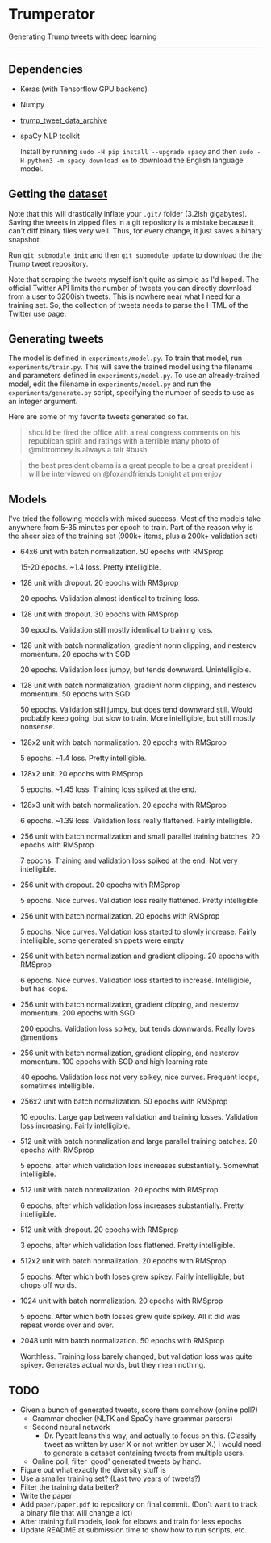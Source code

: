 # Trumperator

Generating Trump tweets with deep learning

---

## Dependencies

* Keras (with Tensorflow GPU backend)
* Numpy
* [trump_tweet_data_archive](http://www.trumptwitterarchive.com/)
* spaCy NLP toolkit

  Install by running `sudo -H pip install --upgrade spacy` and then `sudo -H python3 -m spacy download en` to download the English language model.

## Getting the [dataset](https://github.com/bpb27/trump_tweet_data_archive)

Note that this will drastically inflate your `.git/` folder (3.2ish gigabytes). Saving the tweets in zipped files in a git repository is a mistake because it can't diff binary files very well. Thus, for every change, it just saves a binary snapshot.

Run `git submodule init` and then `git submodule update` to download the the Trump tweet repository.

Note that scraping the tweets myself isn't quite as simple as I'd hoped. The official Twitter API limits the number of tweets you can directly download from a user to 3200ish tweets. This is nowhere near what I need for a training set. So, the collection of tweets needs to parse the HTML of the Twitter use page.

## Generating tweets

The model is defined in `experiments/model.py`. To train that model, run `experiments/train.py`. This will save the trained model using the filename and parameters defined in `experiments/model.py`. To use an already-trained model, edit the filename in `experiments/model.py` and run the `experiments/generate.py` script, specifying the number of seeds to use as an integer argument.

Here are some of my favorite tweets generated so far.

> should be fired the office with a real congress comments on his republican spirit and ratings with a terrible many photo of @mittromney is always a fair #bush

> the best president obama is a great people to be a great president i will be interviewed on @foxandfriends tonight at pm enjoy

## Models

I've tried the following models with mixed success. Most of the models take anywhere from 5-35 minutes per epoch to train. Part of the reason why is the sheer size of the training set (900k+ items, plus a 200k+ validation set)

* 64x6 unit with batch normalization. 50 epochs with RMSprop

  15-20 epochs. ~1.4 loss. Pretty intelligible.
* 128 unit with dropout. 20 epochs with RMSprop

  20 epochs. Validation almost identical to training loss.
* 128 unit with dropout. 30 epochs with RMSprop

  30 epochs. Validation still mostly identical to training loss.
* 128 unit with batch normalization, gradient norm clipping, and nesterov momentum. 20 epochs with SGD

  20 epochs. Validation loss jumpy, but tends downward. Unintelligible.
* 128 unit with batch normalization, gradient norm clipping, and nesterov momentum. 50 epochs with SGD

  50 epochs. Validation still jumpy, but does tend downward still. Would probably keep going, but slow to train. More intelligible, but still mostly nonsense.
* 128x2 unit with batch normalization. 20 epochs with RMSprop

  5 epochs. ~1.4 loss. Pretty intelligible.
* 128x2 unit. 20 epochs with RMSprop

  5 epochs. ~1.45 loss. Training loss spiked at the end.
* 128x3 unit with batch normalization. 20 epochs with RMSprop

  6 epochs. ~1.39 loss. Validation loss really flattened. Fairly intelligible.
* 256 unit with batch normalization and small parallel training batches. 20 epochs with RMSprop

  7 epochs. Training and validation loss spiked at the end. Not very intelligible.
* 256 unit with dropout. 20 epochs with RMSprop

  5 epochs. Nice curves. Validation loss really flattened. Pretty intelligible
* 256 unit with batch normalization. 20 epochs with RMSprop

  5 epochs. Nice curves. Validation loss started to slowly increase. Fairly intelligible, some generated snippets were empty
* 256 unit with batch normalization and gradient clipping. 20 epochs with RMSprop

  6 epochs. Nice curves. Validation loss started to increase. Intelligible, but has loops.
* 256 unit with batch normalization, gradient clipping, and nesterov momentum. 200 epochs with SGD

  200 epochs. Validation loss spikey, but tends downwards. Really loves @mentions
* 256 unit with batch normalization, gradient clipping, and nesterov momentum. 100 epochs with SGD and high learning rate

  40 epochs. Validation loss not very spikey, nice curves. Frequent loops, sometimes intelligible.
* 256x2 unit with batch normalization. 50 epochs with RMSprop

  10 epochs. Large gap between validation and training losses. Validation loss increasing. Fairly intelligible.
* 512 unit with batch normalization and large parallel training batches. 20 epochs with RMSprop

  5 epochs, after which validation loss increases substantially. Somewhat intelligible.
* 512 unit with batch normalization. 20 epochs with RMSprop

  6 epochs, after which validation loss increases substantially. Pretty intelligible.
* 512 unit with dropout. 20 epochs with RMSprop

  3 epochs, after which validation loss flattened. Pretty intelligible.
* 512x2 unit with batch normalization. 20 epochs with RMSprop

  5 epochs. After which both loses grew spikey. Fairly intelligible, but chops off words.
* 1024 unit with batch normalization. 20 epochs with RMSprop

  5 epochs. After which both losses grew quite spikey. All it did was repeat words over and over.
* 2048 unit with batch normalization. 50 epochs with RMSprop

  Worthless. Training loss barely changed, but validation loss was quite spikey. Generates actual words, but they mean nothing.

## TODO

* Given a bunch of generated tweets, score them somehow (online poll?)
  * Grammar checker (NLTK and SpaCy have grammar parsers)
  * Second neural network
    * Dr. Pyeatt leans this way, and actually to focus on this. (Classify tweet as written by user X or not written by user X.) I would need to generate a dataset containing tweets from multiple users.
  * Online poll, filter 'good' generated tweets by hand.
* Figure out what exactly the diversity stuff is
* Use a smaller training set? (Last two years of tweets?)
* Filter the training data better?
* Write the paper
* Add `paper/paper.pdf` to repository on final commit. (Don't want to track a binary file that will change a lot)
* After training full models, look for elbows and train for less epochs
* Update README at submission time to show how to run scripts, etc.
